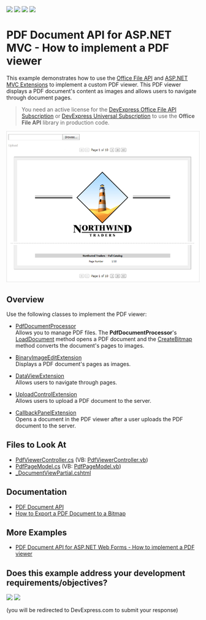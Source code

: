 <!-- default badges list -->
![](https://img.shields.io/endpoint?url=https://codecentral.devexpress.com/api/v1/VersionRange/128566684/21.1.3%2B)
[![](https://img.shields.io/badge/Open_in_DevExpress_Support_Center-FF7200?style=flat-square&logo=DevExpress&logoColor=white)](https://supportcenter.devexpress.com/ticket/details/E5101)
[![](https://img.shields.io/badge/📖_How_to_use_DevExpress_Examples-e9f6fc?style=flat-square)](https://docs.devexpress.com/GeneralInformation/403183)
[![](https://img.shields.io/badge/💬_Leave_Feedback-feecdd?style=flat-square)](#does-this-example-address-your-development-requirementsobjectives)
<!-- default badges end -->
# PDF Document API for ASP.NET MVC - How to implement a PDF viewer

This example demonstrates how to use the [Office File API](https://docs.devexpress.com/OfficeFileAPI/14911/office-file-api) and [ASP.NET MVC Extensions](https://docs.devexpress.com/AspNetMvc/7896/aspnet-mvc-extensions) to implement a custom PDF viewer. This PDF viewer displays a PDF document's content as images and allows users to navigate through document pages.

> You need an active license for the [DevExpress Office File API Subscription](https://www.devexpress.com/products/net/office-file-api/) or [DevExpress Universal Subscription](https://www.devexpress.com/subscriptions/universal.xml) to use the **Office File API** library in production code.

![PDF viewer control](pdf-viewer-control.png)

## Overview

Use the following classes to implement the PDF viewer:

* [PdfDocumentProcessor](https://docs.devexpress.com/OfficeFileAPI/DevExpress.Pdf.PdfDocumentProcessor)  
Allows you to manage PDF files. The **PdfDocumentProcessor**'s [LoadDocument](https://docs.devexpress.com/OfficeFileAPI/DevExpress.Pdf.PdfDocumentProcessor.LoadDocument(System.IO.Stream)) method opens a PDF document and the [CreateBitmap](https://docs.devexpress.com/OfficeFileAPI/DevExpress.Pdf.PdfDocumentProcessor.CreateBitmap(System.Int32-System.Int32)) method converts the document's pages to images.

* [BinaryImageEditExtension](https://docs.devexpress.com/AspNetMvc/8978/components/data-editors-extensions/binaryimage)  
Displays a PDF document's pages as images.

* [DataViewExtension](https://docs.devexpress.com/AspNetMvc/13755/components/data-and-image-navigation/dataview)  
Allows users to navigate through pages.

* [UploadControlExtension](https://docs.devexpress.com/AspNetMvc/8977/components/file-management/file-upload)  
Allows users to upload a PDF document to the server.

* [CallbackPanelExtension](https://docs.devexpress.com/AspNetMvc/8975/components/multi-use-site-extensions/callbackpanel)  
Opens a document in the PDF viewer after a user uploads the PDF document to the server.

<!-- default file list -->
## Files to Look At

* [PdfViewerController.cs](./CS/E5101/Controllers/PdfViewerController.cs) (VB: [PdfViewerController.vb](./VB/E5101/Controllers/PdfViewerController.vb))
* [PdfPageModel.cs](./CS/E5101/Models/PdfPageModel.cs) (VB: [PdfPageModel.vb](./VB/E5101/Models/PdfPageModel.vb))
* [_DocumentViewPartial.cshtml](./CS/E5101/Views/PdfViewer/_DocumentViewPartial.cshtml)
<!-- default file list end -->

## Documentation

- [PDF Document API](https://docs.devexpress.com/OfficeFileAPI/16491/pdf-document-api)
- [How to Export a PDF Document to a Bitmap](https://docs.devexpress.com/OfficeFileAPI/120344/pdf-document-api/examples/export-a-pdf-document-to-an-image/how-to-export-a-pdf-document-to-a-bitmap)

## More Examples

- [PDF Document API for ASP.NET Web Forms - How to implement a PDF viewer](https://supportcenter.devexpress.com/ticket/details/e5095/pdf-document-api-for-asp-net-web-forms-how-to-implement-a-pdf-viewer)
<!-- feedback -->
## Does this example address your development requirements/objectives?

[<img src="https://www.devexpress.com/support/examples/i/yes-button.svg"/>](https://www.devexpress.com/support/examples/survey.xml?utm_source=github&utm_campaign=asp-net-mvc-implement-pdf-viewer&~~~was_helpful=yes) [<img src="https://www.devexpress.com/support/examples/i/no-button.svg"/>](https://www.devexpress.com/support/examples/survey.xml?utm_source=github&utm_campaign=asp-net-mvc-implement-pdf-viewer&~~~was_helpful=no)

(you will be redirected to DevExpress.com to submit your response)
<!-- feedback end -->
